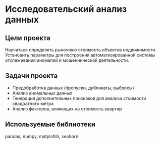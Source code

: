 # Исследовательский анализ данных
## Цели проекта
Научиться определять рыночную стоимость объектов недвижимости.<br>
Установить параметры для построения автоматизированной системы отслеживания аномалий и мошеннической деятельности.
## Задачи проекта
- Предобработка данных (пропуски, дубликаты, выбросы)
- Анализ аномальных данных
- Генерация дополнительных признаков для анализа стоимости квадратного метра
- Анализ факторов, влияющих на стоимость квартир
## Используемые библиотеки
pandas, numpy, matplotlib, seaborn
